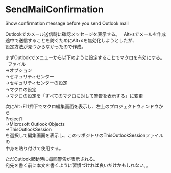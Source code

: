 # SendMailConfirmation
Show confirmation message before you send Outlook mail

Outlookでのメール送信時に確認メッセージを表示する。  
Alt+sでメールを作成途中で送信することを防ぐためにAlt+sを無効化しようとしたが、  
設定方法が見つからなかったので作成。  

まずOutlookでメニューから以下のように設定することでマクロを有効にする。  
ファイル  
→オプション  
→セキュリティセンター  
→セキュリティセンターの設定  
→マクロの設定  
→マクロの設定を「すべてのマクロに対して警告を表示する」に変更  

次にAlt+F11押下でマクロ編集画面を表示し、左上のプロジェクトウィンドウから  
Project1  
→Microsoft Outlook Objects  
→ThisOutlookSession  
を選択して編集画面を表示し、このリポジトリのThisOutlookSessionファイルの  
中身を貼り付けて使用する。  

ただOutlook起動時に毎回警告が表示される。  
宛先を書く前に本文を書くように習慣づければ良いだけかもしれない。。 
